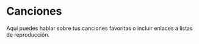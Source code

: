 # Canciones

Aquí puedes hablar sobre tus canciones favoritas o incluir enlaces a listas de reproducción.
